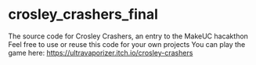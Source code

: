 # crosley_crashers_final
The source code for Crosley Crashers, an entry to the MakeUC hacakthon
Feel free to use or reuse this code for your own projects
You can play the game here: https://ultravaporizer.itch.io/crosley-crashers
